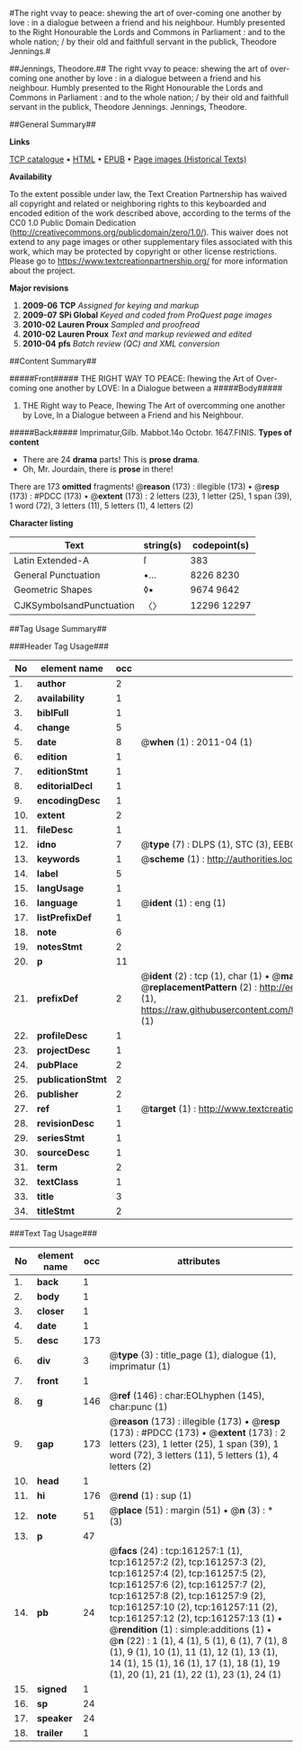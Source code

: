 #The right vvay to peace: shewing the art of over-coming one another by love : in a dialogue between a friend and his neighbour. Humbly presented to the Right Honourable the Lords and Commons in Parliament : and to the whole nation; / by their old and faithfull servant in the publick, Theodore Jennings.#

##Jennings, Theodore.##
The right vvay to peace: shewing the art of over-coming one another by love : in a dialogue between a friend and his neighbour. Humbly presented to the Right Honourable the Lords and Commons in Parliament : and to the whole nation; / by their old and faithfull servant in the publick, Theodore Jennings.
Jennings, Theodore.

##General Summary##

**Links**

[TCP catalogue](http://www.ota.ox.ac.uk/tcp/)  • 
[HTML](http://tei.it.ox.ac.uk/tcp/Texts-HTML/free/A87/A87568.html)  • 
[EPUB](http://tei.it.ox.ac.uk/tcp/Texts-EPUB/free/A87/A87568.epub) • 
[Page images (Historical Texts)](https://historicaltexts.jisc.ac.uk/eebo-99863961e)

**Availability**

To the extent possible under law, the Text Creation Partnership has waived all copyright and related or neighboring rights to this keyboarded and encoded edition of the work described above, according to the terms of the CC0 1.0 Public Domain Dedication (http://creativecommons.org/publicdomain/zero/1.0/). This waiver does not extend to any page images or other supplementary files associated with this work, which may be protected by copyright or other license restrictions. Please go to https://www.textcreationpartnership.org/ for more information about the project.

**Major revisions**

1. __2009-06__ __TCP__ *Assigned for keying and markup*
1. __2009-07__ __SPi Global__ *Keyed and coded from ProQuest page images*
1. __2010-02__ __Lauren Proux__ *Sampled and proofread*
1. __2010-02__ __Lauren Proux__ *Text and markup reviewed and edited*
1. __2010-04__ __pfs__ *Batch review (QC) and XML conversion*

##Content Summary##

#####Front#####
THE RIGHT WAY TO PEACE: ſhewing the Art of Over-coming one another by LOVE: In a Dialogue between a 
#####Body#####

1. THE Right way to Peace, ſhewing The Art of overcomming one another by Love, In a Dialogue between a Friend and his Neighbour.

#####Back#####
Imprimatur,Gilb. Mabbot.14o Octobr. 1647.FINIS.
**Types of content**

  * There are 24 **drama** parts! This is **prose drama**.
  * Oh, Mr. Jourdain, there is **prose** in there!

There are 173 **omitted** fragments! 
 @__reason__ (173) : illegible (173)  •  @__resp__ (173) : #PDCC (173)  •  @__extent__ (173) : 2 letters (23), 1 letter (25), 1 span (39), 1 word (72), 3 letters (11), 5 letters (1), 4 letters (2)

**Character listing**


|Text|string(s)|codepoint(s)|
|---|---|---|
|Latin Extended-A|ſ|383|
|General Punctuation|•…|8226 8230|
|Geometric Shapes|◊▪|9674 9642|
|CJKSymbolsandPunctuation|〈〉|12296 12297|

##Tag Usage Summary##

###Header Tag Usage###

|No|element name|occ|attributes|
|---|---|---|---|
|1.|__author__|2||
|2.|__availability__|1||
|3.|__biblFull__|1||
|4.|__change__|5||
|5.|__date__|8| @__when__ (1) : 2011-04 (1)|
|6.|__edition__|1||
|7.|__editionStmt__|1||
|8.|__editorialDecl__|1||
|9.|__encodingDesc__|1||
|10.|__extent__|2||
|11.|__fileDesc__|1||
|12.|__idno__|7| @__type__ (7) : DLPS (1), STC (3), EEBO-CITATION (1), PROQUEST (1), VID (1)|
|13.|__keywords__|1| @__scheme__ (1) : http://authorities.loc.gov/ (1)|
|14.|__label__|5||
|15.|__langUsage__|1||
|16.|__language__|1| @__ident__ (1) : eng (1)|
|17.|__listPrefixDef__|1||
|18.|__note__|6||
|19.|__notesStmt__|2||
|20.|__p__|11||
|21.|__prefixDef__|2| @__ident__ (2) : tcp (1), char (1)  •  @__matchPattern__ (2) : ([0-9\-]+):([0-9IVX]+) (1), (.+) (1)  •  @__replacementPattern__ (2) : http://eebo.chadwyck.com/downloadtiff?vid=$1&page=$2 (1), https://raw.githubusercontent.com/textcreationpartnership/Texts/master/tcpchars.xml#$1 (1)|
|22.|__profileDesc__|1||
|23.|__projectDesc__|1||
|24.|__pubPlace__|2||
|25.|__publicationStmt__|2||
|26.|__publisher__|2||
|27.|__ref__|1| @__target__ (1) : http://www.textcreationpartnership.org/docs/. (1)|
|28.|__revisionDesc__|1||
|29.|__seriesStmt__|1||
|30.|__sourceDesc__|1||
|31.|__term__|2||
|32.|__textClass__|1||
|33.|__title__|3||
|34.|__titleStmt__|2||


###Text Tag Usage###

|No|element name|occ|attributes|
|---|---|---|---|
|1.|__back__|1||
|2.|__body__|1||
|3.|__closer__|1||
|4.|__date__|1||
|5.|__desc__|173||
|6.|__div__|3| @__type__ (3) : title_page (1), dialogue (1), imprimatur (1)|
|7.|__front__|1||
|8.|__g__|146| @__ref__ (146) : char:EOLhyphen (145), char:punc (1)|
|9.|__gap__|173| @__reason__ (173) : illegible (173)  •  @__resp__ (173) : #PDCC (173)  •  @__extent__ (173) : 2 letters (23), 1 letter (25), 1 span (39), 1 word (72), 3 letters (11), 5 letters (1), 4 letters (2)|
|10.|__head__|1||
|11.|__hi__|176| @__rend__ (1) : sup (1)|
|12.|__note__|51| @__place__ (51) : margin (51)  •  @__n__ (3) : * (3)|
|13.|__p__|47||
|14.|__pb__|24| @__facs__ (24) : tcp:161257:1 (1), tcp:161257:2 (2), tcp:161257:3 (2), tcp:161257:4 (2), tcp:161257:5 (2), tcp:161257:6 (2), tcp:161257:7 (2), tcp:161257:8 (2), tcp:161257:9 (2), tcp:161257:10 (2), tcp:161257:11 (2), tcp:161257:12 (2), tcp:161257:13 (1)  •  @__rendition__ (1) : simple:additions (1)  •  @__n__ (22) : 1 (1), 4 (1), 5 (1), 6 (1), 7 (1), 8 (1), 9 (1), 10 (1), 11 (1), 12 (1), 13 (1), 14 (1), 15 (1), 16 (1), 17 (1), 18 (1), 19 (1), 20 (1), 21 (1), 22 (1), 23 (1), 24 (1)|
|15.|__signed__|1||
|16.|__sp__|24||
|17.|__speaker__|24||
|18.|__trailer__|1||
